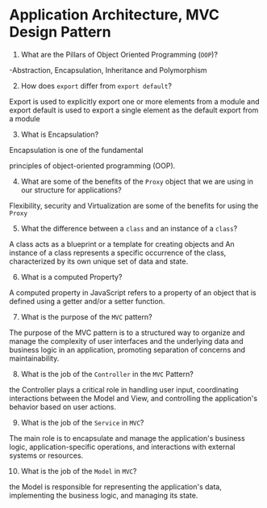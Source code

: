 # Application Architecture, MVC Design Pattern
01. What are the Pillars of Object Oriented Programming (`OOP`)?
  
 -Abstraction, Encapsulation, Inheritance and Polymorphism



02. How does `export` differ from `export default`?
  
  Export is used to explicitly export one or more elements from a module and export default is used to export a single element as the default export from a module

03. What is Encapsulation?
  
  Encapsulation is one of the fundamental 
  
  principles of object-oriented programming (OOP).

04. What are some of the benefits of the `Proxy` object that we are using in our structure for applications?
  
  Flexibility, security and Virtualization are some of the benefits for using the `Proxy`

05. What the difference between a `class` and an instance of a `class`?
  
   A class acts as a blueprint or a template for creating objects and An instance of a class represents a specific occurrence of the class, characterized by its own unique set of data and state.

06. What is a computed Property?
  
  A computed property in JavaScript refers to a property of an object that is defined using a getter and/or a setter function.

07. What is the purpose of the `MVC` pattern?
  
 The purpose of the MVC pattern is to a structured way to organize and manage the complexity of user interfaces and the underlying data and business logic in an application, promoting separation of concerns and maintainability.

08. What is the job of the `Controller` in the `MVC` Pattern?
  
the Controller plays a critical role in handling user input, coordinating interactions between the Model and View, and controlling the application's behavior based on user actions.

09. What is the job of the `Service` in `MVC`?
  
  The main role is to encapsulate and manage the application's business logic, application-specific operations, and interactions with external systems or resources.

10. What is the job of the `Model` in `MVC`?
  
  the Model is responsible for representing the application's data, implementing the business logic, and managing its state. 
